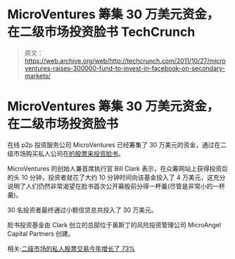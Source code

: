 # MicroVentures 筹集 30 万美元资金，在二级市场投资脸书 TechCrunch

> 原文：<https://web.archive.org/web/http://techcrunch.com/2011/10/27/microventures-raises-300000-fund-to-invest-in-facebook-on-secondary-markets/>

# MicroVentures 筹集 30 万美元资金，在二级市场投资脸书

在线 p2p 投资服务公司 MicroVentures 已经筹集了 30 万美元的资金，通过在二级市场购买私人公司在[的股票来投资](https://web.archive.org/web/20230203072047/https://techcrunch.com/2011/10/26/private-stock-transactions-up-73-percent-this-year-on-secondmarket/)[脸书](https://web.archive.org/web/20230203072047/http://crunchbase.com/company/facebook)。

MicroVentures 的创始人兼首席执行官 Bill Clark 表示，在众筹网站上获得投资后的头 10 分钟，投资者就花了大约 10 分钟时间向该基金投入了 4 万美元，这充分说明了人们仍然非常渴望在脸书首次公开募股前分得一杯羹(尽管是非常小的一杯羹)。

30 名投资者最终通过小额信贷总共投入了 30 万美元。

脸书投资基金由 Clark 创立的总部位于奥斯丁的风险投资管理公司 MicroAngel Capital Partners 创建。

相关:[二级市场的私人股票交易今年增长了 73%](https://web.archive.org/web/20230203072047/https://techcrunch.com/2011/10/26/private-stock-transactions-up-73-percent-this-year-on-secondmarket/)